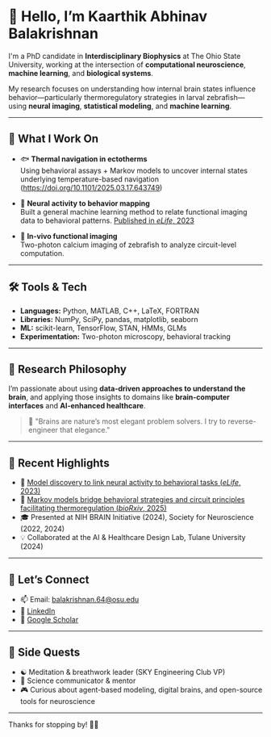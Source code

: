 # 👋 Hello, I’m Kaarthik Abhinav Balakrishnan

I'm a PhD candidate in **Interdisciplinary Biophysics** at The Ohio State University, working at the intersection of **computational neuroscience**, **machine learning**, and **biological systems**.

My research focuses on understanding how internal brain states influence behavior—particularly thermoregulatory strategies in larval zebrafish—using **neural imaging**, **statistical modeling**, and **machine learning**.

---

## 🧠 What I Work On

- 🐟 **Thermal navigation in ectotherms**  
  Using behavioral assays + Markov models to uncover internal states underlying temperature-based navigation (https://doi.org/10.1101/2025.03.17.643749)

- 🧬 **Neural activity to behavior mapping**  
  Built a general machine learning method to relate functional imaging data to behavioral patterns. [Published in *eLife*, 2023](https://doi.org/10.7554/eLife.83289)

- 🧪 **In-vivo functional imaging**  
  Two-photon calcium imaging of zebrafish to analyze circuit-level computation.

---

## 🛠️ Tools & Tech

- **Languages:** Python, MATLAB, C++, LaTeX, FORTRAN  
- **Libraries:** NumPy, SciPy, pandas, matplotlib, seaborn  
- **ML:** scikit-learn, TensorFlow, STAN, HMMs, GLMs  
- **Experimentation:** Two-photon microscopy, behavioral tracking

---

## 🧭 Research Philosophy

I’m passionate about using **data-driven approaches to understand the brain**, and applying those insights to domains like **brain-computer interfaces** and **AI-enhanced healthcare**.

> 🧩 "Brains are nature’s most elegant problem solvers. I try to reverse-engineer that elegance."
---
## 📢 Recent Highlights

- 🧾 [Model discovery to link neural activity to behavioral tasks (*eLife*, 2023)](https://doi.org/10.7554/eLife.83289)
- 🧾 [Markov models bridge behavioral strategies and circuit principles facilitating thermoregulation (*bioRxiv*, 2025)](https://doi.org/10.1101/2025.03.17.643749)
- 🎓 Presented at NIH BRAIN Initiative (2024), Society for Neuroscience (2022, 2024)  
- 💡 Collaborated at the AI & Healthcare Design Lab, Tulane University (2024)
---

## 🤝 Let’s Connect

- 📫 Email: [balakrishnan.64@osu.edu](mailto:balakrishnan.64@osu.edu)  
- 💼 [LinkedIn](https://www.linkedin.com/in/kaarthik-abhinav-balakrishnan/)  
- 🧪 [Google Scholar](https://scholar.google.com/citations?user=W3QEqGsAAAAJ&hl=en&oi=ao)

---

## 🧩 Side Quests

- ☯️ Meditation & breathwork leader (SKY Engineering Club VP)
- 🎤 Science communicator & mentor
- 🎮 Curious about agent-based modeling, digital brains, and open-source tools for neuroscience

---

Thanks for stopping by! 👨‍🔬  

<!---
kaarthik-balakrishnan/kaarthik-balakrishnan is a ✨ special ✨ repository because its `README.md` (this file) appears on your GitHub profile.
You can click the Preview link to take a look at your changes.
--->
